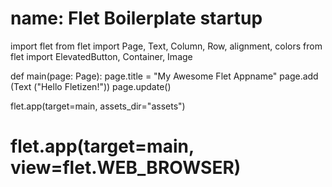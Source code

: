 # name: Flet Boilerplate startup

import flet
from flet import Page, Text, Column, Row, alignment, colors
from flet import ElevatedButton, Container, Image


def main(page: Page):
  page.title = "My Awesome Flet Appname"
  page.add (Text ("Hello Fletizen!"))
  page.update()

flet.app(target=main, assets_dir="assets")
# flet.app(target=main, view=flet.WEB_BROWSER)
